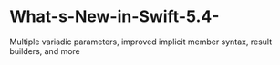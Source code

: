 # What-s-New-in-Swift-5.4-
Multiple variadic parameters, improved implicit member syntax, result builders, and more
